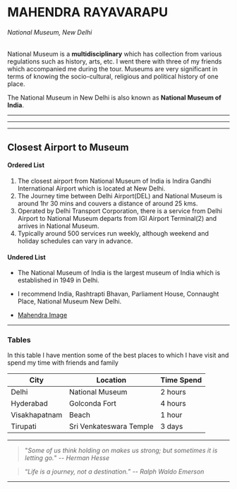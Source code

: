 # MAHENDRA RAYAVARAPU

###### National Museum, New Delhi

National Museum is a **multidisciplinary** which has collection from various regulations such as history, arts, etc. I went there with three of my friends which accompanied me during the  tour. Museums are very significant in terms of knowing the socio-cultural, religious and political history of one place.

The National Museum in New Delhi is also known as **National Museum of India**.

<!-- Assignment 2 -->

<!-- Horizantal Rule -->

***

* * *

-----

## Closest Airport to Museum

#### Ordered List


1. The closest airport from National Museum of India is Indira Gandhi International Airport which is located at New Delhi.
2. The Journey time between Delhi Airport(DEL) and National Museum is around 1hr 30 mins and couvers a distance of around 25 kms.</li>  
3. Operated by Delhi Transport Corporation, there is a service from Delhi Airport to National Museum departs from IGI Airport Terminal(2) and arrives in National Museum.
4. Typically around 500 services run weekly, although weekend and holiday schedules can vary in advance.

#### Undered List

* The National Museum of India is the largest museum of India which is established in 1949 in Delhi.
* I recommend India, Rashtrapti Bhavan, Parliament House, Connaught Place, National Museum New Delhi.


* [Mahendra Image](AboutMe.md)


***

### Tables

In this table I have mention some of the best places to which I have visit and spend my time with friends and family

|City|Location|Time Spend|
|----|--------|----------|
|Delhi|National Museum|2 hours|
|Hyderabad|Golconda Fort|4 hours|
|Visakhapatnam|Beach|1 hour|
|Tirupati|Sri Venkateswara Temple|3 days|


***

> "*Some of us think holding on makes us strong; but sometimes it is letting go.*"   -- _Herman Hesse_

> “*Life is a journey, not a destination.*”  -- _Ralph Waldo Emerson_

***


